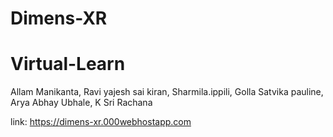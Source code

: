 # Dimens-XR
# Virtual-Learn

Allam Manikanta,
Ravi yajesh sai kiran,
Sharmila.ippili,
Golla Satvika pauline,
Arya Abhay Ubhale,
K Sri Rachana

link: https://dimens-xr.000webhostapp.com

